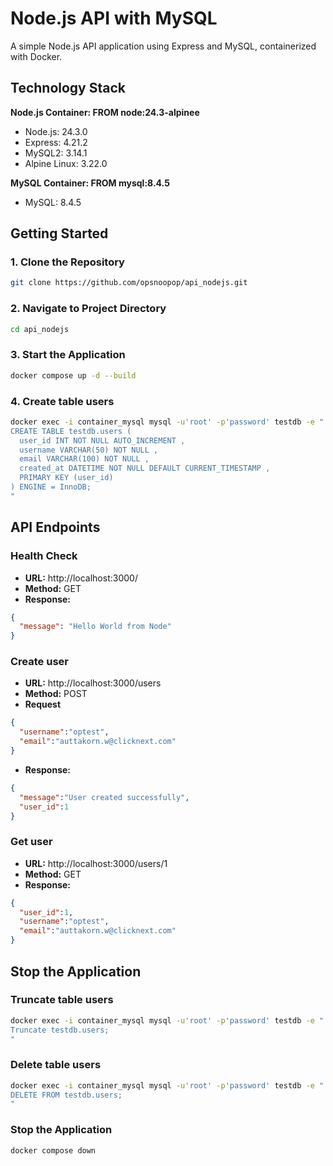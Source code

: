 # Node.js API with MySQL

A simple Node.js API application using Express and MySQL, containerized with Docker.

## Technology Stack

**Node.js Container: FROM node:24.3-alpinee**
- Node.js: 24.3.0
- Express: 4.21.2
- MySQL2: 3.14.1
- Alpine Linux: 3.22.0

**MySQL Container: FROM mysql:8.4.5**
- MySQL: 8.4.5


## Getting Started

### 1. Clone the Repository
```bash
git clone https://github.com/opsnoopop/api_nodejs.git
```

### 2. Navigate to Project Directory
```bash
cd api_nodejs
```

### 3. Start the Application
```bash
docker compose up -d --build
```

### 4. Create table users
```bash
docker exec -i container_mysql mysql -u'root' -p'password' testdb -e "
CREATE TABLE testdb.users (
  user_id INT NOT NULL AUTO_INCREMENT ,
  username VARCHAR(50) NOT NULL ,
  email VARCHAR(100) NOT NULL ,
  created_at DATETIME NOT NULL DEFAULT CURRENT_TIMESTAMP ,
  PRIMARY KEY (user_id)
) ENGINE = InnoDB;
"
```


## API Endpoints

### Health Check
- **URL:** http://localhost:3000/
- **Method:** GET
- **Response:**
```json
{
  "message": "Hello World from Node"
}
```

### Create user
- **URL:** http://localhost:3000/users
- **Method:** POST
- **Request**
```json
{
  "username":"optest",
  "email":"auttakorn.w@clicknext.com"
}
```
- **Response:**
```json
{
  "message":"User created successfully",
  "user_id":1
}
```

### Get user
- **URL:** http://localhost:3000/users/1
- **Method:** GET
- **Response:**
```json
{
  "user_id":1,
  "username":"optest",
  "email":"auttakorn.w@clicknext.com"
}
```


## Stop the Application

### Truncate table users
```bash
docker exec -i container_mysql mysql -u'root' -p'password' testdb -e "
Truncate testdb.users;
"
```

### Delete table users
```bash
docker exec -i container_mysql mysql -u'root' -p'password' testdb -e "
DELETE FROM testdb.users;
"
```

### Stop the Application
```bash
docker compose down
```